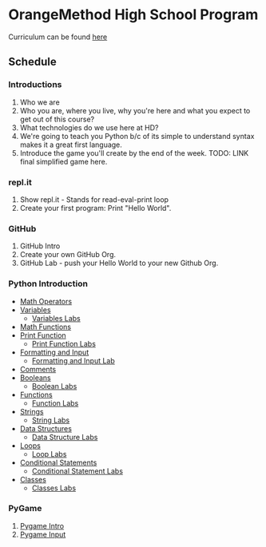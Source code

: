 # OrangeMethod High School Program

Curriculum can be found [here](https://erinwoodrum.github.io/High-School-Program/)

## Schedule

### Introductions
1.  Who we are
2.  Who you are, where you live, why you're here and what you expect to get out of this course?
3.  What technologies do we use here at HD? 
4.  We're going to teach you Python b/c of its simple to understand syntax makes it a great first language. 
5.  Introduce the game you'll create by the end of the week. TODO: LINK final simplified game here. 

### repl.it
1. Show repl.it - Stands for read-eval-print loop
2. Create your first program:  Print "Hello World". 

### GitHub

1. GitHub Intro
2. Create your own GitHub Org. 
3. GitHub Lab - push your Hello World to your new Github Org. 

### Python Introduction

 
- [Math Operators](./docs/math-operators.html) 
- [Variables](./docs/variables.html)
   * [Variables Labs](./docs/variables-labs.html)
- [Math Functions](./docs/math-functions.html)
- [Print Function](./docs/print-function.html)
   * [Print Function Labs](./docs/print-function-labs.html)
- [Formatting and Input](./docs/formatting-and-input.html)
   * [Formatting and Input Lab](./docs/formatting-and-input-labs.html)
- [Comments](./docs/comments.html)
- [Booleans](./docs/booleans.html)
   * [Boolean Labs](./docs/boolean-labs.html)
-  [Functions](./docs/functions.html)
    * [Function Labs](./docs/functions-labs.html)
-  [Strings](./docs/strings.html)
    * [String Labs](./docs/strings-labs.html)
- [Data Structures](./docs/data-structures.html)
    * [Data Structure Labs](./docs/data-structures-labs.html)
- [Loops](./docs/loops.html)
    * [Loop Labs](./docs/loops-labs.html)
- [Conditional Statements](./docs/conditional-statements.html)
    * [Conditional Statement Labs](./docs/conditional-statements-labs.html)
- [Classes](./docs/classes.html)
    * [Classes Labs](./docs/classes-labs.html)

### PyGame

1. [Pygame Intro](./docs/pygame-intro.html)
2. [Pygame Input](./docs/pygame-input.html)
